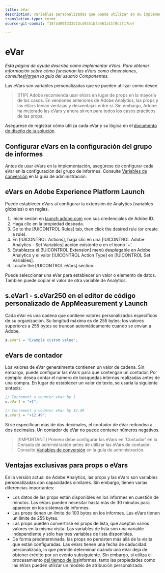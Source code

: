 ```yaml
---
title: eVar
description: Variables personalizadas que puede utilizar en su implementación.
translation-type: tm+mt
source-git-commit: f18fbd091333523cd9351bfa461a11f0c3f17bef

---
```



# eVar

*Esta página de ayuda describe cómo implementar eVars. Para obtener información sobre cómo funcionan las eVars como dimensiones, consulte[eVars](../../../components/c-variables/dimensionslist/reports-conversion.md)en la guía del usuario Componentes.*

Las eVars son variables personalizadas que se pueden utilizar como desee.

> [!TIP] Adobe recomienda usar eVars en lugar de props en la mayoría de los casos. En versiones anteriores de Adobe Analytics, las props y las eVars tenían ventajas y desventajas entre sí. Sin embargo, Adobe ha mejorado las eVars y ahora sirven para todos los casos prácticos de las props.

Asegúrese de registrar cómo utiliza cada eVar y su lógica en el [documento de diseño de la solución](../../prepare/solution-design.md).

## Configurar eVars en la configuración del grupo de informes

Antes de usar eVars en la implementación, asegúrese de configurar cada eVar en la configuración del grupo de informes. Consulte [Variables de conversión](/help/admin/admin/conversion-var-admin/conversion-var-admin.md) en la guía de administración.

## eVars en Adobe Experience Platform Launch

Puede establecer eVars al configurar la extensión de Analytics (variables globales) o en reglas.

1. Inicie sesión en [launch.adobe.com](https://launch.adobe.com) con sus credenciales de Adobe ID.
2. Haga clic en la propiedad deseada.
3. Go to the [!UICONTROL Rules] tab, then click the desired rule (or create a rule).
4. En [!UICONTROL Actions], haga clic en una [!UICONTROL Adobe Analytics - Set Variables] acción existente o en el icono &#39;+&#39;.
5. Establezca el [!UICONTROL Extension] menú desplegable en Adobe Analytics y el valor [!UICONTROL Action Type] en [!UICONTROL Set Variables].
6. Locate the [!UICONTROL eVars] section.

Puede seleccionar una eVar para establecer un valor o elemento de datos. También puede copiar el valor de otra variable de Analytics.

## s.eVar1 - s.eVar250 en el editor de código personalizado de AppMeasurement y Launch

Cada eVar es una cadena que contiene valores personalizados específicos de su organización. Su longitud máxima es de 255 bytes; los valores superiores a 255 bytes se truncan automáticamente cuando se envían a Adobe.

```js
s.eVar1 = "Example custom value";
```

## eVars de contador

Los valores de eVar generalmente contienen un valor de cadena. Sin embargo, puede configurar las eVars para que contengan un contador. Por ejemplo: desea contar el número de búsquedas internas realizadas antes de una compra. En lugar de establecer un valor de texto, se usaría la siguiente sintaxis:

```js
// Increment a counter eVar by 1
s.eVar1 = "+1";

// Increment a counter eVar by 12.49
s.eVar1 = "+12.49";
```

Si se especifican más de dos decimales, el contador de eVar redondea a dos decimales. Un contador de eVar no puede contener números negativos.

> [!IMPORTANT] Primero debe configurar las eVars en &#39;Contador&#39; en la Consola de administración antes de utilizar las eVars de contador. Consulte [Variables de conversión](/help/admin/admin/conversion-var-admin/conversion-var-admin.md) en la guía de administración.

## Ventajas exclusivas para props o eVars

En la versión actual de Adobe Analytics, las props y las eVars son variables personalizadas con capacidades similares. Sin embargo, tienen varias diferencias importantes:

* Los datos de las props están disponibles en los informes en cuestión de minutos. Las eVars pueden necesitar hasta más de 30 minutos para aparecer en los sistemas de informes.
* Las props tienen un límite de 100 bytes en los informes. Las eVars tienen un límite de 255 bytes.
* Las props pueden convertirse en props de lista, que aceptan varios valores en la misma visita. Las variables de lista son una variable independiente y sólo hay tres variables de lista disponibles.
* De forma predeterminada, las props no persisten más allá de la visita que están configuradas. Las eVars tienen una fecha de caducidad personalizada, lo que permite determinar cuándo una eVar deja de obtener crédito por un evento subsiguiente. Sin embargo, si utiliza el procesamiento [del tiempo de los](../../../components/vrs/vrs-report-time-processing.md)informes, tanto las propiedades como las eVars pueden utilizar un modelo de atribución personalizado.
